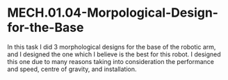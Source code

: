 # MECH.01.04-Morpological-Design-for-the-Base
In this task I did 3 morphological designs for the base of the robotic arm, and I designed the one which I believe is the best for this robot. I designed this one due to many reasons taking into consideration the performance and speed, centre of gravity, and installation. 

